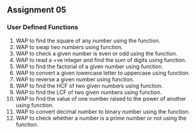 ## Assignment 05
### User Defined Functions
1. WAP to find the square of any number using the function.
2. WAP to swap two numbers using function.
3. WAP to check a given number is even or odd using the function.
4. WAP to read a +ve integer and find the sum of digits using function.
5. WAP to find the factorial of a given number using function.
6. WAP to convert a given lowercase letter to uppercase using function.
7. WAP to reverse a given number using function.
8. WAP to find the HCF of two given numbers using function.
9. WAP to find the LCF of two given numbers using function.
10. WAP to find the value of one number raised to the power of another using function.
11. WAP to convert decimal number to binary number using the function.
12. WAP to check whether a number is a prime number or not using the function.